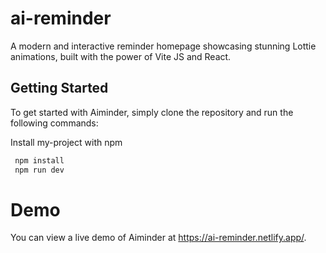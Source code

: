 # ai-reminder
 A modern and interactive reminder homepage showcasing stunning Lottie animations, built with the power of Vite JS and React.

## Getting Started
To get started with Aiminder, simply clone the repository and run the following commands:

Install my-project with npm

```bash
 npm install
 npm run dev
```
# Demo
You can view a live demo of Aiminder at https://ai-reminder.netlify.app/.
